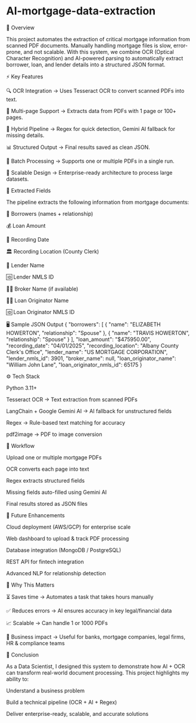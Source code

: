 # AI-mortgage-data-extraction
🏦 Overview

This project automates the extraction of critical mortgage information from scanned PDF documents.
Manually handling mortgage files is slow, error-prone, and not scalable. With this system, we combine OCR (Optical Character Recognition) and AI-powered parsing to automatically extract borrower, loan, and lender details into a structured JSON format.

⚡ Key Features

🔍 OCR Integration → Uses Tesseract OCR to convert scanned PDFs into text.

📑 Multi-page Support → Extracts data from PDFs with 1 page or 100+ pages.

🤖 Hybrid Pipeline → Regex for quick detection, Gemini AI fallback for missing details.

📊 Structured Output → Final results saved as clean JSON.

📂 Batch Processing → Supports one or multiple PDFs in a single run.

🏢 Scalable Design → Enterprise-ready architecture to process large datasets.

📂 Extracted Fields

The pipeline extracts the following information from mortgage documents:

👤 Borrowers (names + relationship)

💰 Loan Amount

📅 Recording Date

🏛 Recording Location (County Clerk)

🏦 Lender Name

🆔 Lender NMLS ID

🧑‍💼 Broker Name (if available)

👨‍💼 Loan Originator Name

🆔 Loan Originator NMLS ID

🖥️ Sample JSON Output
{
  "borrowers": [
    {
      "name": "ELIZABETH HOWERTON",
      "relationship": "Spouse"
    },
    {
      "name": "TRAVIS HOWERTON",
      "relationship": "Spouse"
    }
  ],
  "loan_amount": "$475950.00",
  "recording_date": "04/01/2025",
  "recording_location": "Albany County Clerk's Office",
  "lender_name": "US MORTGAGE CORPORATION",
  "lender_nmls_id": 3901,
  "broker_name": null,
  "loan_originator_name": "William John Lane",
  "loan_originator_nmls_id": 65175
}

⚙️ Tech Stack

Python 3.11+

Tesseract OCR → Text extraction from scanned PDFs

LangChain + Google Gemini AI → AI fallback for unstructured fields

Regex → Rule-based text matching for accuracy

pdf2image → PDF to image conversion

📌 Workflow

Upload one or multiple mortgage PDFs

OCR converts each page into text

Regex extracts structured fields

Missing fields auto-filled using Gemini AI

Final results stored as JSON files

🚀 Future Enhancements

Cloud deployment (AWS/GCP) for enterprise scale

Web dashboard to upload & track PDF processing

Database integration (MongoDB / PostgreSQL)

REST API for fintech integration

Advanced NLP for relationship detection

🎯 Why This Matters

⏳ Saves time → Automates a task that takes hours manually

✅ Reduces errors → AI ensures accuracy in key legal/financial data

📈 Scalable → Can handle 1 or 1000 PDFs

💼 Business impact → Useful for banks, mortgage companies, legal firms, HR & compliance teams

📖 Conclusion

As a Data Scientist, I designed this system to demonstrate how AI + OCR can transform real-world document processing.
This project highlights my ability to:

Understand a business problem

Build a technical pipeline (OCR + AI + Regex)

Deliver enterprise-ready, scalable, and accurate solutions
